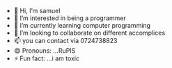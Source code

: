 - 👋 Hi, I’m samuel
- 👀 I’m interested in being a programmer
- 🌱 I’m currently learning computer programming
- 💞️ I’m looking to collaborate on different accomplices
- 📫 you can contact via 0724738823
- 😄 Pronouns: ...RuPIS
- ⚡ Fun fact: ...i am toxic

<!---
Sam-spec-boom/Sam-spec-boom is a ✨ special ✨ repository because its `README.md` (this file) appears on your GitHub profile.
You can click the Preview link to take a look at your changes.
--->
